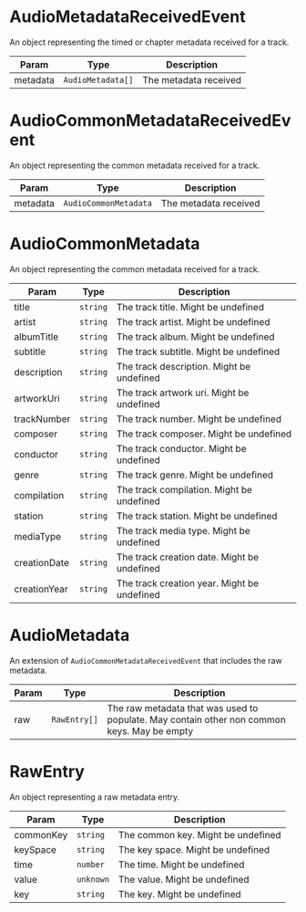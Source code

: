 # AudioMetadataReceivedEvent

An object representing the timed or chapter metadata received for a track.

| Param    | Type     | Description                                         |
| -------- | -------- | --------------------------------------------------- |
| metadata    | `AudioMetadata[]` | The metadata received                      |

# AudioCommonMetadataReceivedEvent

An object representing the common metadata received for a track.

| Param    | Type     | Description                                         |
| -------- | -------- | --------------------------------------------------- |
| metadata    | `AudioCommonMetadata` | The metadata received                      |

# AudioCommonMetadata

An object representing the common metadata received for a track.

| Param    | Type     | Description                                         |
| -------- | -------- | --------------------------------------------------- |
| title    | `string` | The track title. Might be undefined                      |
| artist   | `string` | The track artist. Might be undefined                     |
| albumTitle | `string` | The track album. Might be undefined                      |
| subtitle | `string` | The track subtitle. Might be undefined                   |
| description | `string` | The track description. Might be undefined              |
| artworkUri | `string` | The track artwork uri. Might be undefined              |
| trackNumber | `string` | The track number. Might be undefined              |
| composer | `string` | The track composer. Might be undefined              |
| conductor | `string` | The track conductor. Might be undefined              |
| genre | `string` | The track genre. Might be undefined              |
| compilation | `string` | The track compilation. Might be undefined              |
| station | `string` | The track station. Might be undefined              |
| mediaType | `string` | The track media type. Might be undefined              |
| creationDate | `string` | The track creation date. Might be undefined              |
| creationYear | `string` | The track creation year. Might be undefined              |

# AudioMetadata

An extension of `AudioCommonMetadataReceivedEvent` that includes the raw metadata.

| Param    | Type     | Description                                         |
| -------- | -------- | --------------------------------------------------- |
| raw | `RawEntry[]` | The raw metadata that was used to populate. May contain other non common keys. May be empty              |

# RawEntry

An object representing a raw metadata entry.

| Param    | Type     | Description                                         |
| -------- | -------- | --------------------------------------------------- |
| commonKey    | `string` | The common key. Might be undefined                      |
| keySpace   | `string` | The key space. Might be undefined                     |
| time | `number` | The time. Might be undefined                      |
| value | `unknown` | The value. Might be undefined                   |
| key | `string` | The key. Might be undefined                   |
